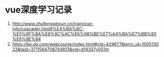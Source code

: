 # vue深度学习记录
 1. http://www.zhufengpeixun.cn/train/vue-info/cascader.html#%E4%BA%8C-%E5%9F%BA%E6%9C%AC%E6%98%BE%E7%A4%BA%E7%BB%93%E6%9E%84
 2. https://ke.qq.com/webcourse/index.html#cid=429677&term_id=100513022&taid=3711564708744813&vid=d14337y051m
